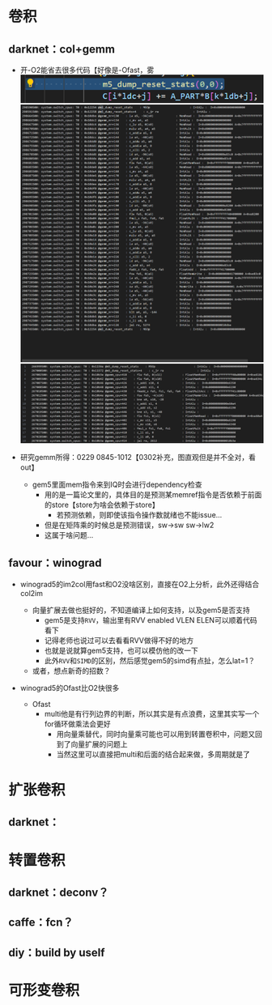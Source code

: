 # 卷积

## darknet：col+gemm

* 开-O2能省去很多代码【好像是-Ofast，雾
  ![Alt text](image/1708526192781.png)
  ![Alt text](image/1708526147978.png)
  ![Alt text](image/1708526434235.png)

* 研究gemm所得：0229 0845-1012【0302补充，图直观但是并不全对，看out】
  * gem5里面mem指令来到IQ时会进行dependency检查
    * 用的是一篇论文里的，具体目的是预测某memref指令是否依赖于前面的store【store为啥会依赖于store】
      * 若预测依赖，则即使该指令操作数就绪也不能issue...
    * 但是在矩阵乘的时候总是预测错误，sw->sw sw->lw2
    * 这属于啥问题...

## favour：winograd

* winograd5的im2col用fast和O2没啥区别，直接在O2上分析，此外还得结合col2im
  * 向量扩展去做也挺好的，不知道编译上如何支持，以及gem5是否支持
    * gem5是支持`RVV`，输出里有RVV enabled VLEN ELEN可以顺着代码看下
    * 记得老师也说过可以去看看RVV做得不好的地方
    * 也就是说就算gem5支持，也可以模仿他的改一下
    * 此外`RVV`和`SIMD`的区别，然后感觉gem5的simd有点扯，怎么lat=1？
  * 或者，想点新奇的招数？

* winograd5的Ofast比O2快很多
  * Ofast
    * multi他是有行列边界的判断，所以其实是有点浪费，这里其实写一个for循环做乘法会更好
      * 用向量乘替代，同时向量乘可能也可以用到转置卷积中，问题又回到了向量扩展的问题上
      * 当然这里可以直接把multi和后面的结合起来做，多周期就是了

# 扩张卷积

## darknet：


# 转置卷积

## darknet：deconv？

## caffe：fcn？

## diy：build by uself


# 可形变卷积
